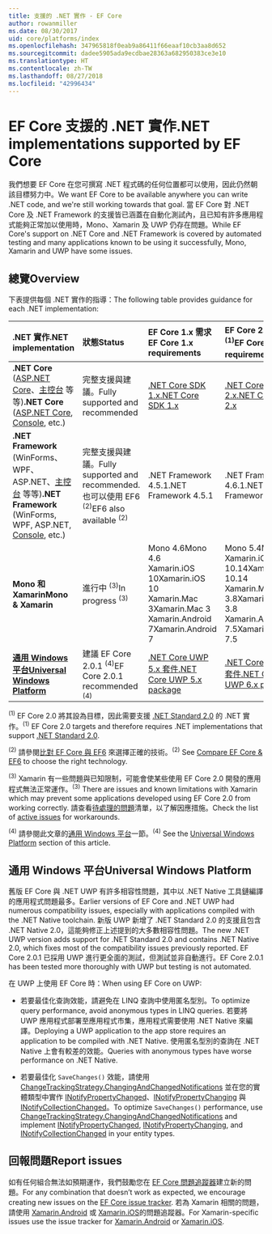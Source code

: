 ```yaml
---
title: 支援的 .NET 實作 - EF Core
author: rowanmiller
ms.date: 08/30/2017
uid: core/platforms/index
ms.openlocfilehash: 347965818f0eab9a86411f66eaaf10cb3aa8d652
ms.sourcegitcommit: dadee5905ada9ecdbae28363a682950383ce3e10
ms.translationtype: HT
ms.contentlocale: zh-TW
ms.lasthandoff: 08/27/2018
ms.locfileid: "42996434"
---
```

# <a name="net-implementations-supported-by-ef-core"></a><span data-ttu-id="d8bdf-102">EF Core 支援的 .NET 實作</span><span class="sxs-lookup"><span data-stu-id="d8bdf-102">.NET implementations supported by EF Core</span></span>

<span data-ttu-id="d8bdf-103">我們想要 EF Core 在您可撰寫 .NET 程式碼的任何位置都可以使用，因此仍然朝該目標努力中。</span><span class="sxs-lookup"><span data-stu-id="d8bdf-103">We want EF Core to be available anywhere you can write .NET code, and we're still working towards that goal.</span></span> <span data-ttu-id="d8bdf-104">當 EF Core 對 .NET Core 及 .NET Framework 的支援皆已涵蓋在自動化測試內，且已知有許多應用程式能夠正常加以使用時，Mono、Xamarin 及 UWP 仍存在問題。</span><span class="sxs-lookup"><span data-stu-id="d8bdf-104">While EF Core's support on .NET Core and .NET Framework is covered by automated testing and many applications known to be using it successfully, Mono, Xamarin and UWP have some issues.</span></span>

## <a name="overview"></a><span data-ttu-id="d8bdf-105">總覽</span><span class="sxs-lookup"><span data-stu-id="d8bdf-105">Overview</span></span>

<span data-ttu-id="d8bdf-106">下表提供每個 .NET 實作的指導：</span><span class="sxs-lookup"><span data-stu-id="d8bdf-106">The following table provides guidance for each .NET implementation:</span></span>

| <span data-ttu-id="d8bdf-107">.NET 實作</span><span class="sxs-lookup"><span data-stu-id="d8bdf-107">.NET implementation</span></span>                                                                                                  | <span data-ttu-id="d8bdf-108">狀態</span><span class="sxs-lookup"><span data-stu-id="d8bdf-108">Status</span></span>                                                             | <span data-ttu-id="d8bdf-109">EF Core 1.x 需求</span><span class="sxs-lookup"><span data-stu-id="d8bdf-109">EF Core 1.x requirements</span></span>                                                                                | <span data-ttu-id="d8bdf-110">EF Core 2.x 需求 <sup>(1)</sup></span><span class="sxs-lookup"><span data-stu-id="d8bdf-110">EF Core 2.x requirements <sup>(1)</sup></span></span>                                                                 |
|:---------------------------------------------------------------------------------------------------------------------|:-------------------------------------------------------------------|:--------------------------------------------------------------------------------------------------------|:--------------------------------------------------------------------------------------------------------|
| <span data-ttu-id="d8bdf-111">**.NET Core** ([ASP.NET Core](../get-started/aspnetcore/index.md)、[主控台](../get-started/netcore/index.md) 等等)</span><span class="sxs-lookup"><span data-stu-id="d8bdf-111">**.NET Core** ([ASP.NET Core](../get-started/aspnetcore/index.md), [Console](../get-started/netcore/index.md), etc.)</span></span> | <span data-ttu-id="d8bdf-112">完整支援與建議。</span><span class="sxs-lookup"><span data-stu-id="d8bdf-112">Fully supported and recommended</span></span>                                    | [<span data-ttu-id="d8bdf-113">.NET Core SDK 1.x</span><span class="sxs-lookup"><span data-stu-id="d8bdf-113">.NET Core SDK 1.x</span></span>](https://www.microsoft.com/net/core/)                                                | [<span data-ttu-id="d8bdf-114">.NET Core SDK 2.x</span><span class="sxs-lookup"><span data-stu-id="d8bdf-114">.NET Core SDK 2.x</span></span>](https://www.microsoft.com/net/core/)                                                |
| <span data-ttu-id="d8bdf-115">**.NET Framework** (WinForms、WPF、ASP.NET、[主控台](../get-started/full-dotnet/index.md) 等等)</span><span class="sxs-lookup"><span data-stu-id="d8bdf-115">**.NET Framework** (WinForms, WPF, ASP.NET, [Console](../get-started/full-dotnet/index.md), etc.)</span></span>                    | <span data-ttu-id="d8bdf-116">完整支援與建議。</span><span class="sxs-lookup"><span data-stu-id="d8bdf-116">Fully supported and recommended.</span></span> <span data-ttu-id="d8bdf-117">也可以使用 EF6 <sup>(2)</sup></span><span class="sxs-lookup"><span data-stu-id="d8bdf-117">EF6 also available <sup>(2)</sup></span></span> | <span data-ttu-id="d8bdf-118">.NET Framework 4.5.1</span><span class="sxs-lookup"><span data-stu-id="d8bdf-118">.NET Framework 4.5.1</span></span>                                                                                    | <span data-ttu-id="d8bdf-119">.NET Framework 4.6.1</span><span class="sxs-lookup"><span data-stu-id="d8bdf-119">.NET Framework 4.6.1</span></span>                                                                                    |
| <span data-ttu-id="d8bdf-120">**Mono 和 Xamarin**</span><span class="sxs-lookup"><span data-stu-id="d8bdf-120">**Mono & Xamarin**</span></span>                                                                                                   | <span data-ttu-id="d8bdf-121">進行中 <sup>(3)</sup></span><span class="sxs-lookup"><span data-stu-id="d8bdf-121">In progress <sup>(3)</sup></span></span>                                         | <span data-ttu-id="d8bdf-122">Mono 4.6</span><span class="sxs-lookup"><span data-stu-id="d8bdf-122">Mono 4.6</span></span> <br/> <span data-ttu-id="d8bdf-123">Xamarin.iOS 10</span><span class="sxs-lookup"><span data-stu-id="d8bdf-123">Xamarin.iOS 10</span></span> <br/> <span data-ttu-id="d8bdf-124">Xamarin.Mac 3</span><span class="sxs-lookup"><span data-stu-id="d8bdf-124">Xamarin.Mac 3</span></span> <br/> <span data-ttu-id="d8bdf-125">Xamarin.Android 7</span><span class="sxs-lookup"><span data-stu-id="d8bdf-125">Xamarin.Android 7</span></span>                               | <span data-ttu-id="d8bdf-126">Mono 5.4</span><span class="sxs-lookup"><span data-stu-id="d8bdf-126">Mono 5.4</span></span> <br/> <span data-ttu-id="d8bdf-127">Xamarin.iOS 10.14</span><span class="sxs-lookup"><span data-stu-id="d8bdf-127">Xamarin.iOS 10.14</span></span> <br/> <span data-ttu-id="d8bdf-128">Xamarin.Mac 3.8</span><span class="sxs-lookup"><span data-stu-id="d8bdf-128">Xamarin.Mac 3.8</span></span> <br/> <span data-ttu-id="d8bdf-129">Xamarin.Android 7.5</span><span class="sxs-lookup"><span data-stu-id="d8bdf-129">Xamarin.Android 7.5</span></span>                        |
| [<span data-ttu-id="d8bdf-130">**通用 Windows 平台**</span><span class="sxs-lookup"><span data-stu-id="d8bdf-130">**Universal Windows Platform**</span></span>](../get-started/uwp/index.md)                                                        | <span data-ttu-id="d8bdf-131">建議 EF Core 2.0.1 <sup>(4)</sup></span><span class="sxs-lookup"><span data-stu-id="d8bdf-131">EF Core 2.0.1 recommended <sup>(4)</sup></span></span>                           | [<span data-ttu-id="d8bdf-132">.NET Core UWP 5.x 套件</span><span class="sxs-lookup"><span data-stu-id="d8bdf-132">.NET Core UWP 5.x package</span></span>](https://www.nuget.org/packages/Microsoft.NETCore.UniversalWindowsPlatform/) | [<span data-ttu-id="d8bdf-133">.NET Core UWP 6.x 套件</span><span class="sxs-lookup"><span data-stu-id="d8bdf-133">.NET Core UWP 6.x package</span></span>](https://www.nuget.org/packages/Microsoft.NETCore.UniversalWindowsPlatform/) |

<span data-ttu-id="d8bdf-134"><sup>(1)</sup> EF Core 2.0 將其設為目標，因此需要支援 [.NET Standard 2.0](https://docs.microsoft.com/dotnet/standard/net-standard) 的 .NET 實作。</span><span class="sxs-lookup"><span data-stu-id="d8bdf-134"><sup>(1)</sup> EF Core 2.0 targets and therefore requires .NET implementations that support [.NET Standard 2.0](https://docs.microsoft.com/dotnet/standard/net-standard).</span></span>

<span data-ttu-id="d8bdf-135"><sup>(2)</sup> 請參閱[比對 EF Core 與 EF6](../../efcore-and-ef6/index.md) 來選擇正確的技術。</span><span class="sxs-lookup"><span data-stu-id="d8bdf-135"><sup>(2)</sup> See [Compare EF Core & EF6](../../efcore-and-ef6/index.md) to choose the right technology.</span></span>

<span data-ttu-id="d8bdf-136"><sup>(3)</sup> Xamarin 有一些問題與已知限制，可能會使某些使用 EF Core 2.0 開發的應用程式無法正常運作。</span><span class="sxs-lookup"><span data-stu-id="d8bdf-136"><sup>(3)</sup> There are issues and known limitations with Xamarin which may prevent some applications developed using EF Core 2.0 from working correctly.</span></span> <span data-ttu-id="d8bdf-137">請查看[待處理的問題](https://github.com/aspnet/entityframeworkCore/issues?q=is%3Aopen+is%3Aissue+label%3Aarea-xamarin)清單，以了解因應措施。</span><span class="sxs-lookup"><span data-stu-id="d8bdf-137">Check the list of [active issues](https://github.com/aspnet/entityframeworkCore/issues?q=is%3Aopen+is%3Aissue+label%3Aarea-xamarin) for workarounds.</span></span>

<span data-ttu-id="d8bdf-138"><sup>(4)</sup> 請參閱此文章的[通用 Windows 平台](#universal-windows-platform)一節。</span><span class="sxs-lookup"><span data-stu-id="d8bdf-138"><sup>(4)</sup> See the [Universal Windows Platform](#universal-windows-platform) section of this article.</span></span>

## <a name="universal-windows-platform"></a><span data-ttu-id="d8bdf-139">通用 Windows 平台</span><span class="sxs-lookup"><span data-stu-id="d8bdf-139">Universal Windows Platform</span></span>

<span data-ttu-id="d8bdf-140">舊版 EF Core 與 .NET UWP 有許多相容性問題，其中以 .NET Native 工具鏈編譯的應用程式問題最多。</span><span class="sxs-lookup"><span data-stu-id="d8bdf-140">Earlier versions of EF Core and .NET UWP had numerous compatibility issues, especially with applications compiled with the .NET Native toolchain.</span></span> <span data-ttu-id="d8bdf-141">新版 UWP 新增了 .NET Standard 2.0 的支援且包含 .NET Native 2.0，這能夠修正上述提到的大多數相容性問題。</span><span class="sxs-lookup"><span data-stu-id="d8bdf-141">The new .NET UWP version adds support for .NET Standard 2.0 and contains .NET Native 2.0, which fixes most of the compatibility issues previously reported.</span></span> <span data-ttu-id="d8bdf-142">EF Core 2.0.1 已採用 UWP 進行更全面的測試，但測試並非自動進行。</span><span class="sxs-lookup"><span data-stu-id="d8bdf-142">EF Core 2.0.1 has been tested more thoroughly with UWP but testing is not automated.</span></span>

<span data-ttu-id="d8bdf-143">在 UWP 上使用 EF Core 時：</span><span class="sxs-lookup"><span data-stu-id="d8bdf-143">When using EF Core on UWP:</span></span>

* <span data-ttu-id="d8bdf-144">若要最佳化查詢效能，請避免在 LINQ 查詢中使用匿名型別。</span><span class="sxs-lookup"><span data-stu-id="d8bdf-144">To optimize query performance, avoid anonymous types in LINQ queries.</span></span> <span data-ttu-id="d8bdf-145">若要將 UWP 應用程式部署至應用程式市集，應用程式需要使用 .NET Native 來編譯。</span><span class="sxs-lookup"><span data-stu-id="d8bdf-145">Deploying a UWP application to the app store requires an application to be compiled with .NET Native.</span></span> <span data-ttu-id="d8bdf-146">使用匿名型別的查詢在 .NET Native 上會有較差的效能。</span><span class="sxs-lookup"><span data-stu-id="d8bdf-146">Queries with anonymous types have worse performance on .NET Native.</span></span>

* <span data-ttu-id="d8bdf-147">若要最佳化 `SaveChanges()` 效能，請使用 [ChangeTrackingStrategy.ChangingAndChangedNotifications](/dotnet/api/microsoft.entityframeworkcore.changetrackingstrategy) 並在您的實體類型中實作 [INotifyPropertyChanged](https://msdn.microsoft.com/en-us/library/system.componentmodel.inotifypropertychanged.aspx)、[INotifyPropertyChanging](https://msdn.microsoft.com/en-us/library/system.componentmodel.inotifypropertychanging.aspx) 與 [INotifyCollectionChanged](https://msdn.microsoft.com/en-us/library/system.collections.specialized.inotifycollectionchanged.aspx)。</span><span class="sxs-lookup"><span data-stu-id="d8bdf-147">To optimize `SaveChanges()` performance, use [ChangeTrackingStrategy.ChangingAndChangedNotifications](/dotnet/api/microsoft.entityframeworkcore.changetrackingstrategy) and implement [INotifyPropertyChanged](https://msdn.microsoft.com/en-us/library/system.componentmodel.inotifypropertychanged.aspx), [INotifyPropertyChanging](https://msdn.microsoft.com/en-us/library/system.componentmodel.inotifypropertychanging.aspx), and [INotifyCollectionChanged](https://msdn.microsoft.com/en-us/library/system.collections.specialized.inotifycollectionchanged.aspx) in your entity types.</span></span>

## <a name="report-issues"></a><span data-ttu-id="d8bdf-148">回報問題</span><span class="sxs-lookup"><span data-stu-id="d8bdf-148">Report issues</span></span>

<span data-ttu-id="d8bdf-149">如有任何組合無法如預期運作，我們鼓勵您在 [EF Core 問題追蹤器](https://github.com/aspnet/entityframeworkcore/issues/new)建立新的問題。</span><span class="sxs-lookup"><span data-stu-id="d8bdf-149">For any combination that doesn’t work as expected, we encourage creating new issues on the [EF Core issue tracker](https://github.com/aspnet/entityframeworkcore/issues/new).</span></span> <span data-ttu-id="d8bdf-150">若為 Xamarin 相關的問題，請使用 [Xamarin.Android](https://github.com/xamarin/xamarin-android/issues/new) 或 [Xamarin.iOS](https://github.com/xamarin/xamarin-macios/issues/new)的問題追蹤器。</span><span class="sxs-lookup"><span data-stu-id="d8bdf-150">For Xamarin-specific issues use the issue tracker for [Xamarin.Android](https://github.com/xamarin/xamarin-android/issues/new) or [Xamarin.iOS](https://github.com/xamarin/xamarin-macios/issues/new).</span></span>
